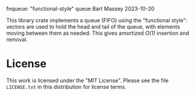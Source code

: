 fnqueue: "functional-style" queue
Bart Massey 2023-10-20

This library crate implements a queue (FIFO) using the
"functional style": vectors are used to hold the head and
tail of the queue, with elements moving between them as
needed. This gives amortized *O(1)* insertion and removal.

# License

This work is licensed under the "MIT License". Please see the file
`LICENSE.txt` in this distribution for license terms.
